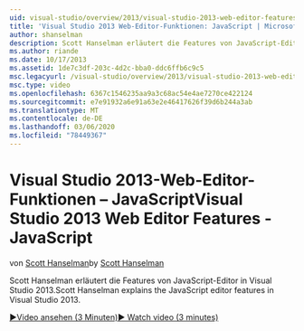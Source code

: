 ```yaml
---
uid: visual-studio/overview/2013/visual-studio-2013-web-editor-features-javascript
title: 'Visual Studio 2013 Web-Editor-Funktionen: JavaScript | Microsoft-Dokumentation'
author: shanselman
description: Scott Hanselman erläutert die Features von JavaScript-Editor in Visual Studio 2013.
ms.author: riande
ms.date: 10/17/2013
ms.assetid: 1de7c3df-203c-4d2c-bba0-ddc6ffb6c9c5
msc.legacyurl: /visual-studio/overview/2013/visual-studio-2013-web-editor-features-javascript
msc.type: video
ms.openlocfilehash: 6367c1546235aa9a3c68ac54e4ae7270ce422124
ms.sourcegitcommit: e7e91932a6e91a63e2e46417626f39d6b244a3ab
ms.translationtype: MT
ms.contentlocale: de-DE
ms.lasthandoff: 03/06/2020
ms.locfileid: "78449367"
---
```

# <a name="visual-studio-2013-web-editor-features---javascript"></a><span data-ttu-id="00a4e-103">Visual Studio 2013-Web-Editor-Funktionen – JavaScript</span><span class="sxs-lookup"><span data-stu-id="00a4e-103">Visual Studio 2013 Web Editor Features - JavaScript</span></span>

<span data-ttu-id="00a4e-104">von [Scott Hanselman](https://github.com/shanselman)</span><span class="sxs-lookup"><span data-stu-id="00a4e-104">by [Scott Hanselman](https://github.com/shanselman)</span></span>

<span data-ttu-id="00a4e-105">Scott Hanselman erläutert die Features von JavaScript-Editor in Visual Studio 2013.</span><span class="sxs-lookup"><span data-stu-id="00a4e-105">Scott Hanselman explains the JavaScript editor features in Visual Studio 2013.</span></span>

[<span data-ttu-id="00a4e-106">&#9654;Video ansehen (3 Minuten)</span><span class="sxs-lookup"><span data-stu-id="00a4e-106">&#9654; Watch video (3 minutes)</span></span>](https://channel9.msdn.com/Blogs/ASP-NET-Site-Videos/visual-studio-2013-web-editor-features-javascript)
